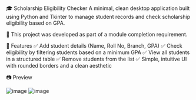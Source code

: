 🎓 Scholarship Eligibility Checker
A minimal, clean desktop application built using Python and Tkinter to manage student records and check scholarship eligibility based on GPA.

📝 This project was developed as part of a module completion requirement.

🚀 Features
✅ Add student details (Name, Roll No, Branch, GPA)
✅ Check eligibility by filtering students based on a minimum GPA
✅ View all students in a structured table
✅ Remove students from the list
✅ Simple, intuitive UI with rounded borders and a clean aesthetic

📷 Preview


![image](https://github.com/user-attachments/assets/1769512c-9849-410b-8a75-28e7aec39b1b)
![image](https://github.com/user-attachments/assets/169a977b-4cf0-4eac-b100-64766d345be5)
